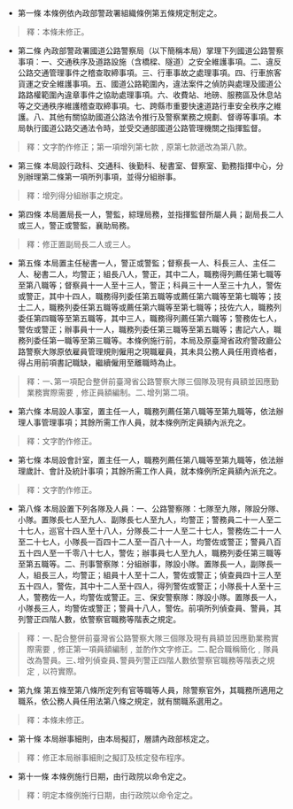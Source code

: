 * 第一條 本條例依內政部警政署組織條例第五條規定制定之。

> 釋：本條未修正。

* 第二條 內政部警政署國道公路警察局（以下簡稱本局）掌理下列國道公路警察事項：一、交通秩序及道路設施（含橋樑、隧道）之安全維護事項。二、違反公路交通管理事件之稽查取締事項。三、行車事故之處理事項。四、行車旅客貨運之安全維護事項。五、國道公路範圍內，違法案件之偵防與處理及國道公路路權範圍內違章事件之協助處理事項。六、收費站、地磅、服務區及休息站等之交通秩序維護稽查取締事項。七、跨縣市重要快速道路行車安全秩序之維護。八、其他有關協助國道公路法令推行及警察業務之規劃、督導等事項。本局執行國道公路交通法令時，並受交通部國道公路管理機關之指揮監督。

> 釋：文字酌作修正；第一項增列第七款﹐原第七款遞改為第八款。

* 第三條 本局設行政科、交通科、後勤科、秘書室、督察室、勤務指揮中心，分別辦理第二條第一項所列事項，並得分組辦事。

> 釋：增列得分組辦事之規定。

* 第四條 本局置局長一人，警監，綜理局務，並指揮監督所屬人員；副局長二人或三人，警正或警監，襄助局務。

> 釋：修正置副局長二人或三人。

* 第五條 本局置主任秘書一人，警正或警監；督察長一人、科長三人、主任二人、秘書二人，均警正；組長八人，警正，其中二人，職務得列薦任第七職等至第八職等；督察員十一人至十三人，警正；科員三十一人至三十九人，警佐或警正，其中十四人，職務得列委任第五職等或薦任第六職等至第七職等；技士二人，職務列委任第五職等或薦任第六職等至第七職等；技佐六人，職務列委任第四職等至第五職等，其中三人，職務得列薦任第六職等；警務佐七人，警佐或警正；辦事員十一人，職務列委任第三職等至第五職等；書記六人，職務列委任第一職等至第三職等。本條例施行前，本局及原臺灣省政府警政廳公路警察大隊原依雇員管理規則僱用之現職雇員，其未具公務人員任用資格者，得占用前項書記職缺，繼續僱用至離職時為止。

> 釋：一､第一項配合整併前臺灣省公路警察大隊三個隊及現有員額並因應勤業務實際需要﹐修正員額編制。二､增列第二項。

* 第六條 本局設人事室，置主任一人，職務列薦任第八職等至第九職等，依法辦理人事管理事項；其餘所需工作人員，就本條例所定員額內派充之。

> 釋：文字酌作修正。

* 第七條 本局設會計室，置主任一人，職務列薦任第八職等至第九職等，依法辦理歲計、會計及統計事項；其餘所需工作人員，就本條例所定員額內派充之。

> 釋：文字酌作修正。

* 第八條 本局設置下列各隊及人員：一、公路警察隊：七隊至九隊，隊設分隊、小隊。置隊長七人至九人、副隊長七人至九人，均警正；警務員二十一人至二十七人，巡官十四人至十八人，分隊長二十一人至二十七人，警務佐二十一人至二十七人，小隊長一百四十二人至一百八十一人，均警佐或警正；警員八百五十四人至一千零八十七人，警佐；辦事員七人至九人，職務列委任第三職等至第五職等。二、刑事警察隊：分組辦事，隊設小隊。置隊長一人，副隊長一人，組長三人，均警正；組員十人至十二人，警佐或警正；偵查員四十三人至五十四人，警佐，其中十二人至十四人，得列警佐或警正；小隊長十人至十三人，警務佐一人，均警佐或警正。三、保安警察隊：隊設小隊。置隊長一人，小隊長三人，均警佐或警正；警員十八人，警佐。前項所列偵查員、警員，其列警正四階人數，依警察官職務等階表之規定。

> 釋：一､配合整併前臺灣省公路警察大隊三個隊及現有員額並因應勤業務實際需要﹐修正第一項員額編制﹐並酌作文字修正。二､配合職稱簡化﹐隊員改為警員。三､增列偵查員､警員列警正四階人數依警察官職務等階表之規定﹐以符實際。

* 第九條 第五條至第八條所定列有官等職等人員，除警察官外，其職務所適用之職系，依公務人員任用法第八條之規定，就有關職系選用之。

> 釋：本條未修正。

* 第十條 本局辦事細則，由本局擬訂，層請內政部核定之。

> 釋：修正本局辦事細則之擬訂及核定發布程序。

* 第十一條 本條例施行日期，由行政院以命令定之。

> 釋：明定本條例施行日期，由行政院以命令定之。

